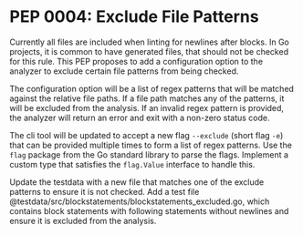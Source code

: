 # PEP 0004: Exclude File Patterns

Currently all files are included when linting for newlines after blocks. In Go projects, it is common to have generated files,
that should not be checked for this rule.
This PEP proposes to add a configuration option to the analyzer to exclude certain file patterns from being checked.

The configuration option will be a list of regex patterns that will be matched against the relative file paths. If a file path
matches any of the patterns, it will be excluded from the analysis.
If an invalid regex pattern is provided, the analyzer will return an error and exit with a non-zero status code.

The cli tool will be updated to accept a new flag `--exclude` (short flag `-e`) that can be provided multiple times to form a
list of regex patterns. Use the `flag` package from the Go standard library to parse the flags. Implement a custom type that
satisfies the `flag.Value` interface to handle this.

Update the testdata with a new file that matches one of the exclude patterns to ensure it is not checked. Add a test file
@testdata/src/blockstatements/blockstatements_excluded.go, which contains block statements with following statements without newlines
and ensure it is excluded from the analysis.
